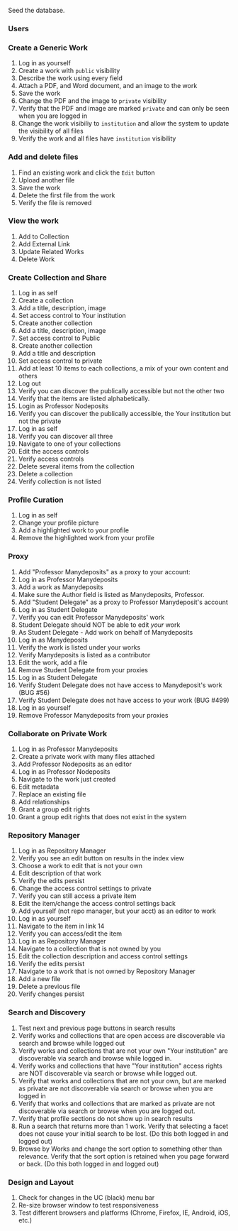 Seed the database.

### Users

### Create a Generic Work
1. Log in as yourself
1. Create a work with `public` visibility
1. Describe the work using every field
1. Attach a PDF, and Word document, and an image to the work 
1. Save the work
1. Change the PDF and the image to `private` visibility
1. Verify that the PDF and image are marked `private` and can only be seen when you are logged in
1. Change the work visibiliy to `institution` and allow the system to update the visibility of all files
1. Verify the work and all files have `institution` visibility

### Add and delete files
1. Find an existing work and click the `Edit` button
1. Upload another file
1. Save the work
1. Delete the first file from the work
1. Verify the file is removed

### View the work
1. Add to Collection
1. Add External Link
1. Update Related Works
1. Delete Work

### Create Collection and Share
1. Log in as self
1. Create a collection 
1. Add a title, description, image
1. Set access control to Your institution 
1. Create another collection
1. Add a title, description, image
1. Set access control to Public
1. Create another collection
1. Add a title and description
1. Set access control to private
1. Add at least 10 items to each collections, a mix of your own content and others
1. Log out 
1. Verify you can discover the publically accessible but not the other two
1. Verify that the items are listed alphabetically.
1. Login as Professor Nodeposits
1. Verify you can discover the publically accessible, the Your institution but not the private
1. Log in as self
1. Verify you can discover all three
1. Navigate to one of your collections
1. Edit the access controls
1. Verify access controls
1. Delete several items from the collection
1. Delete a collection
1. Verify collection is not listed

### Profile Curation
1. Log in as self
1. Change your profile picture
1. Add a highlighted work to your profile
1. Remove the highlighted work from your profile

### Proxy
1. Add "Professor Manydeposits" as a proxy to your account: 
1. Log in as Professor Manydeposits
1. Add a work as Manydeposits
1. Make sure the Author field is listed as Manydeposits, Professor.
1. Add "Student Delegate" as a proxy to Professor Manydeposit's account
1. Log in as Student Delegate
1. Verify you can edit Professor Manydeposits' work
1. Student Delegate should NOT be able to edit _your_ work
1. As Student Delegate - Add work on behalf of Manydeposits
1. Log in as Manydeposits
1. Verify the work is listed under your works
1. Verify Manydeposits is listed as a contributor
1. Edit the work, add a file
1. Remove Student Delegate from your proxies
1. Log in as Student Delegate
1. Verify Student Delegate does not have access to Manydeposit's work (BUG #56)
1. Verify Student Delegate does not have access to your work (BUG #499)
1. Log in as yourself
1. Remove Professor Manydeposits from your proxies

### Collaborate on Private Work
1. Log in as Professor Manydeposits
1. Create a private work with many files attached
1. Add Professor Nodeposits as an editor
1. Log in as Professor Nodeposits
1. Navigate to the work just created
1. Edit metadata
1. Replace an existing file
1. Add relationships
1. Grant a group edit rights
1. Grant a group edit rights that does not exist in the system

### Repository Manager
1. Log in as Repository Manager
1. Verify you see an edit button on results in the index view
1. Choose a work to edit that is not your own
1. Edit description of that work
1. Verify the edits persist
1. Change the access control settings to private
1. Verify you can still access a private item
1. Edit the item/change the access control settings back
1. Add yourself (not repo manager, but your acct) as an editor to work
1. Log in as yourself
1. Navigate to the item in link 14
1. Verify you can access/edit the item
1. Log in as Repository Manager
1. Navigate to a collection that is not owned by you
1. Edit the collection description and access control settings
1. Verify the edits persist
1. Navigate to a work that is not owned by Repository Manager
1. Add a new file
1. Delete a previous file
1. Verify changes persist

### Search and Discovery
1. Test next and previous page buttons in search results
1. Verify works and collections that are open access are discoverable via search and browse while logged out
1. Verify works and collections that are not your own "Your institution" are discoverable via search and browse while logged in.
1. Verify works and collections that have "Your institution" access rights are NOT discoverable via search or browse while logged out.
1. Verify that works and collections that are not your own, but are marked as private are not discoverable via search or browse when you are logged in
1. Verify that works and collections that are marked as private are not discoverable via search or browse when you are logged out.
1. Verify that profile sections do not show up in search results
1. Run a search that returns more than 1 work. Verify that selecting a facet does not cause your initial search to be lost. (Do this both logged in and logged out)
1. Browse by Works and change the sort option to something other than relevance. Verify that the sort option is retained when you page forward or back. (Do this both logged in and logged out)

### Design and Layout
1. Check for changes in the UC (black) menu bar
1. Re-size browser window to test responsiveness 
1. Test different browsers and platforms (Chrome, Firefox, IE, Android, iOS, etc.)
